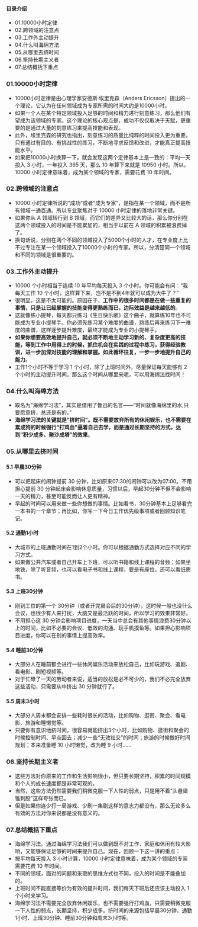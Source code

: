 #### 目录介绍
- 01.10000小时定律
- 02.跨领域的注意点
- 03.工作外主动提升
- 04.什么叫海绵方法
- 05.从哪里去挤时间
- 06.坚持长期主义者
- 07.总结概括下重点



### 01.10000小时定律
- 10000小时定律是由心理学家安德斯·埃里克森（Anders Ericsson）提出的一个理论，它认为在任何领域成为专家所需的时间大约是10000小时。
- 如果一个人在某个特定领域投入足够的时间和精力进行刻意练习，那么他们有望成为该领域的专家。这个理论的核心观点是，成功不仅仅取决于天赋，更重要的是通过大量的刻意练习来提高技能和表现。
- 此外，埃里克森的研究也指出，刻意练习的质量比纯粹的时间投入更为重要。只有通过有目的、有挑战性的练习，不断地寻求反馈和改进，才能真正提高技能水平。
- 如果把10000小时换算一下，就会发现这两个定律基本上是一致的：平均一天投入 3 小时，一年投入 365 天，那么 10 年算下来就是 10950 小时。所以，10000 小时定律意味着，成为某个领域的专家，需要花费 10 年时间。



### 02.跨领域的注意点
- 10000 小时定律所说的“成功”或者“成为专家”，是指在某一个领域，而不是所有领域一通百通。所以专业聚焦对于 10000 小时定律的落地非常关键。
- 如果你从 A 领域转行到 B 领域，而它们的差异又比较大的话，那么你分别在这两个领域投入的时间是不能累加的，相当于以前在 A 领域的积累被浪费掉了。
- 换句话说，分别在两个不同的领域投入了5000个小时的人才，在专业度上比不过专注在某一个领域投入了10000个小时的专家。所以，分清楚同一个领域和不同的领域是很重要的。




### 03.工作外主动提升
- 10000 个小时相当于连续 10 年平均每天投入 3 个小时。你可能会有问：“我每天工作 10 个小时，这样算下来，岂不是不到4年就可以成为大牛了？”
- 很明显，这是不太可能的。原因在于，**工作中的很多时间都是在做一些重复的事情，只是让已经掌握的技能变得更熟练而已，边际效益是越来越低的**。
- 这就像练小提琴，每天都只练习《生日快乐歌》这个曲子，就算练10年也不可能成为专业小提琴手。你必须先练习某个难度的曲谱，熟练后再来练习下一难度的曲谱，这样逐步提升难度，最终才能成为专业的小提琴手。
- **如果你想要高效地提升自己，就必须不断地主动学习新的、复杂度更高的技能，等到工作中用得上的时候，抓住机会在实践的过程中练习，获得经验教训，进一步加深对技能的理解和掌握。如此循环往复，一步一步地提升自己的能力**。
- 工作1个小时不等于学习 1 个小时，除了上班时间外，尽量保证每天能够有 2 个小时的主动提升时间。那么这个时间从哪里来呢，可以用海绵法找时间！




### 04.什么叫海绵方法
- 取名为“海绵学习法”，其实是借用了鲁迅的名言——“时间就像海绵里的水,只要愿意挤，总还是有的。”
- **海绵学习法的关键就是“挤时间”。既不需要放弃所有的休闲娱乐，也不需要在累成狗的时候强行“打鸡血”逼着自己去学，而是通过长期坚持的方式，达到“积少成多、聚沙成塔”的效果**。



### 05.从哪里去挤时间
#### 5.1 早晨30分钟
- 可以把起床的闹钟提前 30 分钟，比如原来07:30的闹钟可以改为07:00。不用担心提前 30 分钟起床会影响休息质量，习惯以后，早起30分钟不但不会影响一天的精力，甚至可能反而让人更有精神。
- 早起的时间可以用来做一些你想做的事情。比如看书，30分钟基本上足够看完一本书的一个章节；再比如，你写一下今日工作优先级事项或者回顾知识笔记。



#### 5.2 通勤1小时
- 大城市的上班通勤时间在1到2个小时。你可以根据通勤方式选择对应不同的学习方式。
- 如果做公共汽车或者自己开车上下班，可以听书籍和线上课程的音频；如果坐地铁，除了听音频，也可以看电子书和线上课程，要是有座位，还可以看纸质书。



#### 5.3 上班30分钟
- 刚到工位的第一个 30分钟（或者开完晨会后的30分钟），这时候一般也没什么会议，也很少有人来打扰，大脑又是最活跃的时间，所以学习的效果非常好。
- 不用担心这 30 分钟会影响项目进度，一天当中总会有其他事情浪费30分钟以上的时间，比如不必要的会议、低效的沟通、玩手机摸鱼等。如果担心影响项目进度，你可以在别的事情上提高效率。


#### 5.4 睡前30分钟
- 大部分人在睡前都会进行一些休闲娱乐活动来放松自己，比如玩游戏、追剧、看电影、刷短视频等。
- 对于忙碌了一天的劳动者来说，适当的放松是必不可少的，我们不必完全放弃这些活动，只需要从中挤出 30 分钟就行了。


#### 5.5 周末3小时
- 大部分人周末都会安排一些耗时很长的活动，比如购物、逛街、聚会、看电影、旅游和睡懒觉等。
- 只要你有意识地挤时间，很容易就能挤出3个小时，比如购物、逛街和聚会的时候控制时间、早点回去；减少一些“无效社交”的时间；旅游的时候做好时间规划；本来准备睡 10 小时懒觉，改为睡 9 小时……



### 06.坚持长期主义者
- 这些方法对你原来的工作和生活影响很小，但只要长期坚持，积累的时间规模和个人的成长速度都是非常可观的。
- 当然，这些方法仍然需要我们稍微克服一下人性的弱点，只是用不着“头悬梁锥刺股”这样夸张而已。
- 但是如果你连少打一局游戏、少刷一集剧这样的意志力都没有，那么无论多么有效的方法对你来说都是没有意义的。



### 07.总结概括下重点
- 海绵学习法。通过海绵学习法我们可以做到既不对工作、家庭和休闲有较大影响，又能够保证足够的时间来提升自己。现在，回顾一下这一讲的重点：
- 按平均每天投入 3 小时计算，10000 小时定律意味着，成为某个领域的专家需要花费 10 年时间。
- 不同的领域，面对的问题和采取的思维方式也不同，投入的时间是不能叠加的。
- 上班时间不能直接等价为有效的提升时间，我们每天下班后还应该主动投入 1 个小时来学习。
- 海绵学习法不需要完全放弃休闲娱乐，也不需要强行打鸡血，只需要稍微克服一下人性的弱点，长期坚持，积少成多。挤时间的来源包括早晨30分钟、通勤1小时、上班30分钟、睡前30分钟和周末3小时等。





